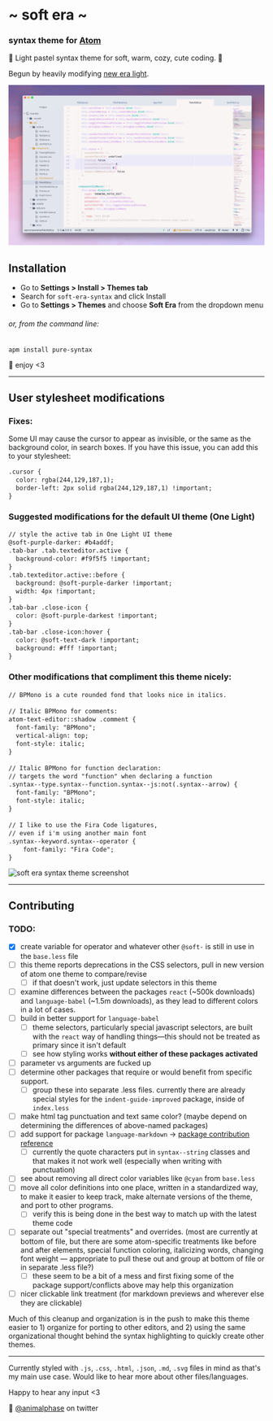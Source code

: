 # \~ soft era \~

### syntax theme for [Atom](https://atom.io/)

🌸 Light pastel syntax theme for soft, warm, cozy, cute coding. 🌱

Begun by heavily modifying [new era light](https://github.com/juanmnl/new-era-light-syntax-theme).

![soft era syntax theme screenshot](screenshot.png)

## Installation

- Go to **Settings > Install > Themes tab**
- Search for `soft-era-syntax` and click Install
- Go to **Settings > Themes** and choose **Soft Era** from the dropdown menu

###### or, from the command line:

```apm install pure-syntax```


💾 enjoy <3

---

## User stylesheet modifications

### Fixes:

Some UI may cause the cursor to appear as invisible, or the same as the background color, in search boxes. If you have this issue, you can add this to your stylesheet:

```
.cursor {
  color: rgba(244,129,187,1);
  border-left: 2px solid rgba(244,129,187,1) !important;
}
```

### Suggested modifications for the default UI theme (One Light)

```
// style the active tab in One Light UI theme
@soft-purple-darker: #b4addf;
.tab-bar .tab.texteditor.active {
  background-color: #f9f5f5 !important;
}
.tab.texteditor.active::before {
  background: @soft-purple-darker !important;
  width: 4px !important;
}
.tab-bar .close-icon {
  color: @soft-purple-darkest !important;
}
.tab-bar .close-icon:hover {
  color: @soft-text-dark !important;
  background: #fff !important;
}
```

### Other modifications that compliment this theme nicely:

```
// BPMono is a cute rounded fond that looks nice in italics.

// Italic BPMono for comments:
atom-text-editor::shadow .comment {
  font-family: "BPMono";
  vertical-align: top;
  font-style: italic;
}

// Italic BPMono for function declaration:
// targets the word "function" when declaring a function
.syntax--type.syntax--function.syntax--js:not(.syntax--arrow) {
  font-family: "BPMono";
  font-style: italic;
}

// I like to use the Fira Code ligatures,
// even if i'm using another main font
.syntax--keyword.syntax--operator {
    font-family: "Fira Code";
}
```

![soft era syntax theme screenshot](screenshot2.png)

---

## Contributing

### TODO:
- [x] create variable for operator and whatever other `@soft-` is still in use in the `base.less` file
- [ ] this theme reports deprecations in the CSS selectors, pull in new version of atom one theme to compare/revise
  - [ ] if that doesn't work, just update selectors in this theme
- [ ] examine differences between the packages `react` (~500k downloads) and `language-babel` (~1.5m downloads), as they lead to different colors in a lot of cases.
- [ ] build in better support for  `language-babel`
  - [ ] theme selectors, particularly special javascript selectors, are built with the `react` way of handling things—this should not be treated as primary since it isn't default
  - [ ] see how styling works **without either of these packages activated**
- [ ] parameter vs arguments are fucked up
- [ ] determine other packages that require or would benefit from specific support.
  - [ ] group these into separate .less files. currently there are already special styles for the `indent-guide-improved` package, inside of `index.less`
- [ ] make html tag punctuation and text same color? (maybe depend on determining the differences of above-named packages)
- [ ] add support for package `language-markdown` -> [package contribution reference](https://github.com/burodepeper/language-markdown/blob/master/CONTRIBUTING.md#syntax-theme-support)
  - [ ] currently the quote characters put in `syntax--string` classes and that makes it not work well (especially when writing with punctuation)
- [ ] see about removing all direct color variables like `@cyan` from `base.less`
- [ ] move all color definitions into one place, written in a standardized way, to make it easier to keep track, make alternate versions of the theme, and port to other programs.
  - [ ] verify this is being done in the best way to match up with the latest theme code
- [ ] separate out "special treatments" and overrides. (most are currently at bottom of file, but there are some atom-specific treatments like before and after elements, special function coloring, italicizing words, changing font weight — appropriate to pull these out and group at bottom of file or in separate .less file?)
  - [ ] these seem to be a bit of a mess and first fixing some of the package support/conflicts above may help this organization
- [ ] nicer clickable link treatment (for markdown previews and wherever else they are clickable)

Much of this cleanup and organization is in the push to make this theme easier to 1) organize for porting to other editors, and 2) using the same organizational thought behind the syntax highlighting to quickly create other themes.

---

Currently styled with `.js`, `.css`, `.html`, `.json`, `.md`, `.svg` files in mind as that's my main use case. Would like to hear more about other files/languages.

Happy to hear any input <3

💖 [@animalphase](https://twitter.com/animalphase) on twitter
